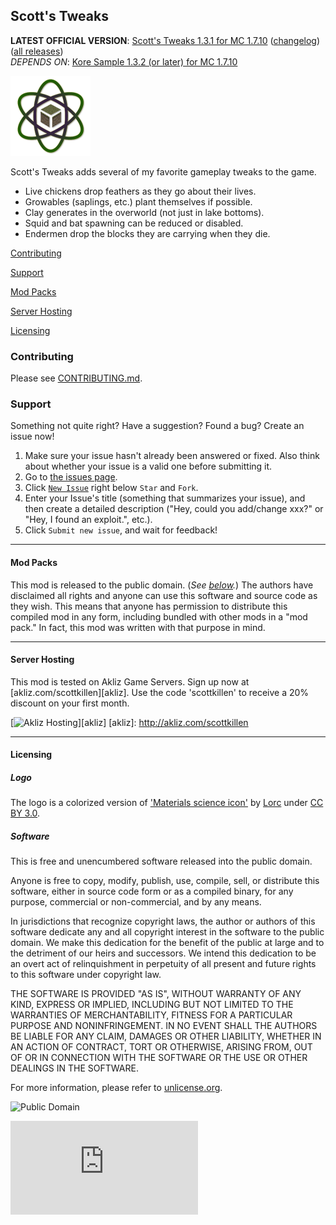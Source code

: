 ## Scott's Tweaks
**LATEST OFFICIAL VERSION**: [Scott's Tweaks 1.3.1 for MC 1.7.10][latest] ([changelog][changelog.md]) ([all 
releases][releases])<br />
*DEPENDS ON*: [Kore Sample 1.3.2 (or later) for MC 1.7.10][koresample]

[latest]: scottk.us/ScottsTweaksMod
[releases]: https://github.com/MinecraftModArchive/ScottsTweaks/releases
[changelog.md]: https://github.com/MinecraftModArchive/ScottsTweaks/blob/develop/src/main/resources/CHANGELOG.md
[koresample]: http://scottk.us/KoreSampleMod

![Scott's Tweaks](https://raw.githubusercontent.com/MinecraftModArchive/ScottsTweaks/develop/art/logo/logo-128.png)

Scott's Tweaks adds several of my favorite gameplay tweaks to the game.

- Live chickens drop feathers as they go about their lives.
- Growables (saplings, etc.) plant themselves if possible.
- Clay generates in the overworld (not just in lake bottoms).
- Squid and bat spawning can be reduced or disabled.
- Endermen drop the blocks they are carrying when they die.

[Contributing](#contributing)

[Support](#support)

[Mod Packs](#mod-packs)

[Server Hosting](#server-hosting)

[Licensing](#licensing)

### Contributing

Please see [CONTRIBUTING.md](CONTRIBUTING.md).

### Support
Something not quite right?  Have a suggestion?  Found a bug?  Create an issue now!

1. Make sure your issue hasn't already been answered or fixed.  Also think about whether your issue is a valid one
before submitting it.
2. Go to [the issues page][issues].
3. Click [`New Issue`][new] right below `Star` and `Fork`.
4. Enter your Issue's title (something that summarizes your issue), and then create a detailed description ("Hey, could
you add/change xxx?" or "Hey, I found an exploit.", etc.).
5. Click `Submit new issue`, and wait for feedback!

[issues]: /MinecraftModArchive/ScottsTweaks/issues
[new]: /MinecraftModArchive/ScottsTweaks/issues/new

* * *

#### Mod Packs

This mod is released to the public domain. (*See [below](#licensing).*) The authors have disclaimed all rights and
anyone can use this software and source code as they wish. This means that anyone has permission to distribute this
compiled mod in any form, including bundled with other mods in a "mod pack." In fact, this mod was written with that
purpose in mind.

* * *

#### Server Hosting

This mod is tested on Akliz Game Servers. Sign up now at [akliz.com/scottkillen][akliz]. Use the code 'scottkillen' to receive a 20% discount on your first month.

[![Akliz Hosting](https://raw.githubusercontent.com/MinecraftModArchive/assets/master/akliz%20660x90%20singular.png)][akliz]
[akliz]: http://akliz.com/scottkillen

* * *

#### Licensing

##### Logo

The logo is a colorized version of ['Materials science icon'][logo-icon] by [Lorc][lorc-site] under [CC BY 3.0][ccby30].

[logo-icon]: http://game-icons.net/lorc/originals/materials-science.html
[lorc-site]: http://lorcblog.blogspot.com/
[ccby30]: http://creativecommons.org/licenses/by/3.0/

##### Software

This is free and unencumbered software released into the public domain.

Anyone is free to copy, modify, publish, use, compile, sell, or distribute this software, either in source code form or
as a compiled binary, for any purpose, commercial or non-commercial, and by any means.

In jurisdictions that recognize copyright laws, the author or authors of this software dedicate any and all copyright
interest in the software to the public domain. We make this dedication for the benefit of the public at large and to the
detriment of our heirs and successors. We intend this dedication to be an overt act of relinquishment in perpetuity of
all present and future rights to this software under copyright law.

THE SOFTWARE IS PROVIDED "AS IS", WITHOUT WARRANTY OF ANY KIND, EXPRESS OR IMPLIED, INCLUDING BUT NOT LIMITED TO THE
WARRANTIES OF MERCHANTABILITY, FITNESS FOR A PARTICULAR PURPOSE AND NONINFRINGEMENT. IN NO EVENT SHALL THE AUTHORS BE
LIABLE FOR ANY CLAIM, DAMAGES OR OTHER LIABILITY, WHETHER IN AN ACTION OF CONTRACT, TORT OR OTHERWISE, ARISING FROM, OUT
OF OR IN CONNECTION WITH THE SOFTWARE OR THE USE OR OTHER DEALINGS IN THE SOFTWARE.

For more information, please refer to [unlicense.org](http://unlicense.org/).

![Public Domain](https://raw.githubusercontent.com/MinecraftModArchive/assets/master/pd-icon.png)

[![Analytics](https://ga-beacon.appspot.com/UA-940955-7/ScottsTweaks/README.md)](https://github.com/igrigorik/ga-beacon?flat)
